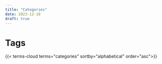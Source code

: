 ```yaml
---
title: "Categories"
date: 2023-12-10
draft: true
---
```


# Tags
{{< terms-cloud terms="categories" sortby="alphabetical" order="asc">}}

<!--

command line
masters
nlp
ontology
other
patient voice
phd
python
r
sentiment
shiny
tf-idf
trends
undergraduate
project

-->